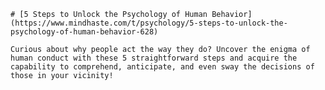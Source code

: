 
    # [5 Steps to Unlock the Psychology of Human Behavior](https://www.mindhaste.com/t/psychology/5-steps-to-unlock-the-psychology-of-human-behavior-628)

    Curious about why people act the way they do? Uncover the enigma of human conduct with these 5 straightforward steps and acquire the capability to comprehend, anticipate, and even sway the decisions of those in your vicinity!
    